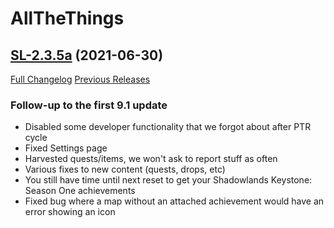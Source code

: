 # AllTheThings

## [SL-2.3.5a](https://github.com/DFortun81/AllTheThings/tree/SL-2.3.5a) (2021-06-30)
[Full Changelog](https://github.com/DFortun81/AllTheThings/compare/SL-2.3.5...SL-2.3.5a) [Previous Releases](https://github.com/DFortun81/AllTheThings/releases)

### Follow-up to the first 9.1 update

- Disabled some developer functionality that we forgot about after PTR cycle
- Fixed Settings page
- Harvested quests/items, we won't ask to report stuff as often
- Various fixes to new content (quests, drops, etc)
- You still have time until next reset to get your Shadowlands Keystone: Season One achievements
- Fixed bug where a map without an attached achievement would have an error showing an icon

